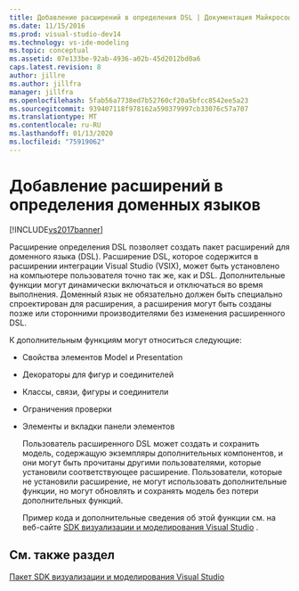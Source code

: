 ```yaml
---
title: Добавление расширений в определения DSL | Документация Майкрософт
ms.date: 11/15/2016
ms.prod: visual-studio-dev14
ms.technology: vs-ide-modeling
ms.topic: conceptual
ms.assetid: 07e133be-92ab-4936-a02b-45d2012bd0a6
caps.latest.revision: 8
author: jillre
ms.author: jillfra
manager: jillfra
ms.openlocfilehash: 5fab56a7738ed7b52760cf20a5bfcc8542ee5a23
ms.sourcegitcommit: 939407118f978162a590379997cb33076c57a707
ms.translationtype: MT
ms.contentlocale: ru-RU
ms.lasthandoff: 01/13/2020
ms.locfileid: "75919062"
---
```

# <a name="adding-extensions-to-dsl-definitions"></a>Добавление расширений в определения доменных языков
[!INCLUDE[vs2017banner](../includes/vs2017banner.md)]

Расширение определения DSL позволяет создать пакет расширений для доменного языка (DSL). Расширение DSL, которое содержится в расширении интеграции Visual Studio (VSIX), может быть установлено на компьютере пользователя точно так же, как и DSL. Дополнительные функции могут динамически включаться и отключаться во время выполнения. Доменный язык не обязательно должен быть специально спроектирован для расширения, а расширения могут быть созданы позже или сторонними производителями без изменения расширенного DSL.

 К дополнительным функциям могут относиться следующие:

- Свойства элементов Model и Presentation

- Декораторы для фигур и соединителей

- Классы, связи, фигуры и соединители

- Ограничения проверки

- Элементы и вкладки панели элементов

  Пользователь расширенного DSL может создать и сохранить модель, содержащую экземпляры дополнительных компонентов, и они могут быть прочитаны другими пользователями, которые установили соответствующее расширение. Пользователи, которые не установили расширение, не могут использовать дополнительные функции, но могут обновлять и сохранять модель без потери дополнительных функций.

  Пример кода и дополнительные сведения об этой функции см. на веб-сайте [SDK визуализации и моделирования Visual Studio](https://www.microsoft.com/en-us/download/details.aspx?id=48148) .

## <a name="see-also"></a>См. также раздел
 [Пакет SDK визуализации и моделирования Visual Studio](https://www.microsoft.com/en-us/download/details.aspx?id=48148)
